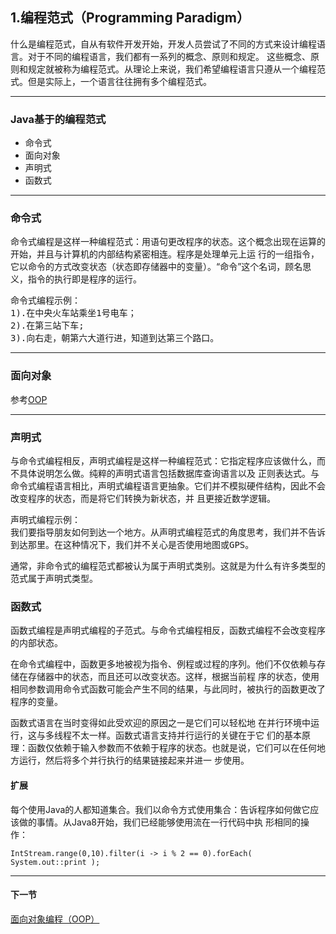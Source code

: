 ## 1.编程范式（Programming Paradigm）
什么是编程范式，自从有软件开发开始，开发人员尝试了不同的方式来设计编程语言。对于不同的编程语言，我们都有一系列的概念、原则和规定。
这些概念、原则和规定就被称为编程范式。从理论上来说，我们希望编程语言只遵从一个编程范式。但是实际上，一个语言往往拥有多个编程范式。

---
### Java基于的编程范式

- 命令式
- 面向对象
- 声明式
- 函数式

---
### 命令式
命令式编程是这样一种编程范式：用语句更改程序的状态。这个概念出现在运算的开始，并且与计算机的内部结构紧密相连。程序是处理单元上运
行的一组指令，它以命令的方式改变状态（状态即存储器中的变量）。“命令”这个名词，顾名思义，指令的执行即是程序的运行。

<pre>
命令式编程示例：
1).在中央火车站乘坐1号电车；
2).在第三站下车;
3).向右走，朝第六大道行进，知道到达第三个路口。
</pre>

----
### 面向对象
参考[OOP](2.OOP.md)

----
### 声明式
与命令式编程相反，声明式编程是这样一种编程范式：它指定程序应该做什么，而不具体说明怎么做。纯粹的声明式语言包括数据库查询语言以及
正则表达式。与命令式编程语言相比，声明式编程语言更抽象。它们并不模拟硬件结构，因此不会改变程序的状态，而是将它们转换为新状态，并
且更接近数学逻辑。
<pre>
声明式编程示例：
我们要指导朋友如何到达一个地方。从声明式编程范式的角度思考，我们并不告诉朋友如何到达特定位置，而是简单地给他地址并让他弄清楚如何
到达那里。在这种情况下，我们并不关心是否使用地图或GPS。
</pre>

通常，非命令式的编程范式都被认为属于声明式类别。这就是为什么有许多类型的范式属于声明式类型。

### 函数式
函数式编程是声明式编程的子范式。与命令式编程相反，函数式编程不会改变程序的内部状态。

在命令式编程中，函数更多地被视为指令、例程或过程的序列。他们不仅依赖与存储在存储器中的状态，而且还可以改变状态。这样，根据当前程
序的状态，使用相同参数调用命令式函数可能会产生不同的结果，与此同时，被执行的函数更改了程序的变量。

函数式语言在当时变得如此受欢迎的原因之一是它们可以轻松地 在并行环境中运行，这与多线程不太一样。函数式语言支持并行运行的关键在于它
们的基本原理：函数仅依赖于输入参数而不依赖于程序的状态。也就是说，它们可以在任何地方运行，然后将多个并行执行的结果链接起来并进一
步使用。


#### 扩展
每个使用Java的人都知道集合。我们以命令方式使用集合：告诉程序如何做它应该做的事情。从Java8开始，我们已经能够使用流在一行代码中执
形相同的操作：

```
IntStream.range(0,10).filter(i -> i % 2 == 0).forEach( System.out::print );
```

----
#### 下一节
[面向对象编程（OOP）](2.OOP.md)